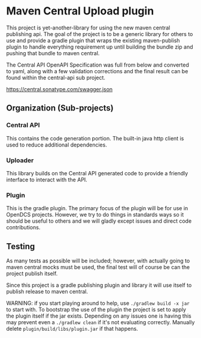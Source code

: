 # Maven Central Upload plugin

This project is yet-another-library for using the new maven central publishing api.
The goal of the project is to be a generic library for others to use and provide a gradle plugin
that wraps the existing maven-publish plugin to handle everything requirement up until building the bundle zip
and pushing that bundle to maven central.

The Central API OpenAPI Specification was full from below and converted to yaml, along with a few validation corrections
and the final result can be found within the central-api sub project.

https://central.sonatype.com/swagger.json


## Organization (Sub-projects)

### Central API

This contains the code generation portion. The built-in java http client is used to reduce additional dependencies.

### Uploader

This library builds on the Central API generated code to provide a friendly interface to interact with the API.


### Plugin

This is the gradle plugin. The primary focus of the plugin will be for use in OpenDCS projects. However, we try to do
things in standards ways so it should be useful to others and we will gladly except issues and direct code contributions.


## Testing

As many tests as possible will be included; however, with actually going to maven central mocks must be used, the final
test will of course be can the project publish itself.

Since this project is a gradle publishing plugin and library it will use itself to publish release to maven central.


WARNING: if you start playing around to help, use `./gradlew build -x jar` to start with. To bootstrap the use of the plugin
the project is set to apply the plugin itself if the jar exists. Depending on any issues one is having this may prevent
even a `./gradlew clean` if it's not evaluating correctly. Manually delete `plugin/build/libs/plugin.jar` if that happens.
